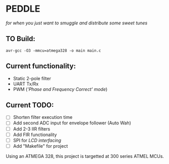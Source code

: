 # PEDDLE
*for when you just want to smuggle and distribute some sweet tunes*

## **TO Build:** 
```avr-gcc -O3 -mmcu=atmega328 -o main main.c```

## Current functionality:
- Static 2-pole filter
- UART Tx/Rx
- PWM (*'Phase and Frequency Correct' mode*)

## Current TODO:
- [ ] Shorten filter execution time
- [ ] Add second ADC input for envelope follower (Auto Wah)
- [ ] Add 2-3 IIR filters
- [ ] Add FIR functionality
- [ ] SPI for *LCD interfacing*
- [ ] Add "Makefile" for project

Using an ATMEGA 328, 
  this project is targetted at 300 series ATMEL MCUs.
